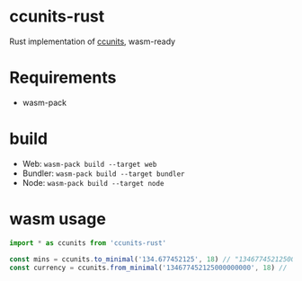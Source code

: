 # ccunits-rust
Rust implementation of [ccunits](https://github.com/dractw/ccunits), wasm-ready

# Requirements
- wasm-pack

# build 
- Web: `wasm-pack build --target web`
- Bundler: `wasm-pack build --target bundler`
- Node: `wasm-pack build --target node`

# wasm usage

```js
import * as ccunits from 'ccunits-rust'

const mins = ccunits.to_minimal('134.677452125', 18) // "134677452125000000000"
const currency = ccunits.from_minimal('134677452125000000000', 18) // '134.677452125'
```